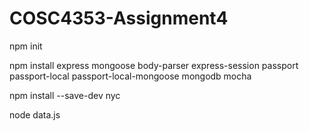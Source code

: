 # COSC4353-Assignment4

npm init

npm install express mongoose body-parser express-session passport passport-local passport-local-mongoose mongodb mocha

npm install --save-dev nyc


node data.js
